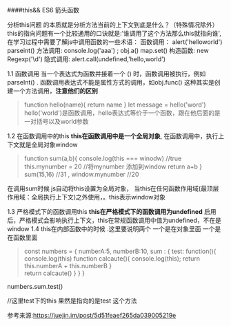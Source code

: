 ####this&& ES6 箭头函数

分析this问题 的本质就是分析方法当前的上下文到底是什么？（特殊情况除外）
this的指向问题有一个比较通用的口诀就是:'谁调用了这个方法那么this就指向谁',在学习过程中需要了解js中调用函数的一些术语：
 函数调用： alert('helloworld') parseint()
 方法调用: console.log('aaa') ; obj.a()  map.set() 
 构造函数: new Regexp('\\d')
 隐式调用: alert.call(undefined,'hello,world')

1.1 函数调用
  当一个表达式为函数并接着一个 () 时，函数调用被执行，例如parseInt() . 函数调用表达式不能是属性方式的调用，如obj.func() 这种其实是创建一个方法调用，**注意他们的区别**
 > function hello(name){
   return name
 }
 let message = hello('word')
 hello('world')是函数调用，hello表达式等价于一个函数，跟在他后面的是一对括号以及world参数

1.2 在函数调用中的this
    **this在函数调用中是一个全局对象**, 在函数调用中，执行上下文就是全局对象window
>function sum(a,b){
  console.log(this === winodw) //true
  this.mynumber = 20 //将mynumber 添加到window
  return a+b
}
 sum(15,16) //31 , window.mynumber //20

在调用sum时候 js自动将this设置为全局对象， 当this在任何函数作用域(最顶层作用域：全局执行上下文)之外使用，。this表示window对象

1.3 严格模式下的函数调用this 
   **this在严格模式下的函数调用为undefined**
   启用后，严格模式会影响执行上下文，this在常规函数调用中值为undefined，不在是window
1.4 this在内部函数中的时候 .这里要说明两个 一个是在对象里面 一个是在函数里面



>const numbers = {
numberA:5,
numberB:10,
sum : {
	test:  function(){
      			console.log(this)
				function calcaute(){
      				console.log(this);
					return	this.numberA + this.numberB
					}	 
			return calcaute()
				}
	}
}

numbers.sum.test() 

//这里test下的this 果然是指向的是test 这个方法


参考来源:https://juejin.im/post/5d51feaef265da039005219e

